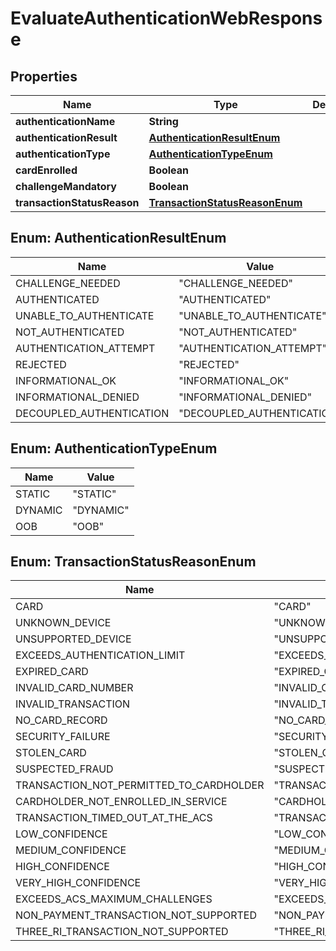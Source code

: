 
# EvaluateAuthenticationWebResponse

## Properties
Name | Type | Description | Notes
------------ | ------------- | ------------- | -------------
**authenticationName** | **String** |  |  [optional]
**authenticationResult** | [**AuthenticationResultEnum**](#AuthenticationResultEnum) |  |  [optional]
**authenticationType** | [**AuthenticationTypeEnum**](#AuthenticationTypeEnum) |  |  [optional]
**cardEnrolled** | **Boolean** |  |  [optional]
**challengeMandatory** | **Boolean** |  |  [optional]
**transactionStatusReason** | [**TransactionStatusReasonEnum**](#TransactionStatusReasonEnum) |  |  [optional]


<a name="AuthenticationResultEnum"></a>
## Enum: AuthenticationResultEnum
Name | Value
---- | -----
CHALLENGE_NEEDED | &quot;CHALLENGE_NEEDED&quot;
AUTHENTICATED | &quot;AUTHENTICATED&quot;
UNABLE_TO_AUTHENTICATE | &quot;UNABLE_TO_AUTHENTICATE&quot;
NOT_AUTHENTICATED | &quot;NOT_AUTHENTICATED&quot;
AUTHENTICATION_ATTEMPT | &quot;AUTHENTICATION_ATTEMPT&quot;
REJECTED | &quot;REJECTED&quot;
INFORMATIONAL_OK | &quot;INFORMATIONAL_OK&quot;
INFORMATIONAL_DENIED | &quot;INFORMATIONAL_DENIED&quot;
DECOUPLED_AUTHENTICATION | &quot;DECOUPLED_AUTHENTICATION&quot;


<a name="AuthenticationTypeEnum"></a>
## Enum: AuthenticationTypeEnum
Name | Value
---- | -----
STATIC | &quot;STATIC&quot;
DYNAMIC | &quot;DYNAMIC&quot;
OOB | &quot;OOB&quot;


<a name="TransactionStatusReasonEnum"></a>
## Enum: TransactionStatusReasonEnum
Name | Value
---- | -----
CARD | &quot;CARD&quot;
UNKNOWN_DEVICE | &quot;UNKNOWN_DEVICE&quot;
UNSUPPORTED_DEVICE | &quot;UNSUPPORTED_DEVICE&quot;
EXCEEDS_AUTHENTICATION_LIMIT | &quot;EXCEEDS_AUTHENTICATION_LIMIT&quot;
EXPIRED_CARD | &quot;EXPIRED_CARD&quot;
INVALID_CARD_NUMBER | &quot;INVALID_CARD_NUMBER&quot;
INVALID_TRANSACTION | &quot;INVALID_TRANSACTION&quot;
NO_CARD_RECORD | &quot;NO_CARD_RECORD&quot;
SECURITY_FAILURE | &quot;SECURITY_FAILURE&quot;
STOLEN_CARD | &quot;STOLEN_CARD&quot;
SUSPECTED_FRAUD | &quot;SUSPECTED_FRAUD&quot;
TRANSACTION_NOT_PERMITTED_TO_CARDHOLDER | &quot;TRANSACTION_NOT_PERMITTED_TO_CARDHOLDER&quot;
CARDHOLDER_NOT_ENROLLED_IN_SERVICE | &quot;CARDHOLDER_NOT_ENROLLED_IN_SERVICE&quot;
TRANSACTION_TIMED_OUT_AT_THE_ACS | &quot;TRANSACTION_TIMED_OUT_AT_THE_ACS&quot;
LOW_CONFIDENCE | &quot;LOW_CONFIDENCE&quot;
MEDIUM_CONFIDENCE | &quot;MEDIUM_CONFIDENCE&quot;
HIGH_CONFIDENCE | &quot;HIGH_CONFIDENCE&quot;
VERY_HIGH_CONFIDENCE | &quot;VERY_HIGH_CONFIDENCE&quot;
EXCEEDS_ACS_MAXIMUM_CHALLENGES | &quot;EXCEEDS_ACS_MAXIMUM_CHALLENGES&quot;
NON_PAYMENT_TRANSACTION_NOT_SUPPORTED | &quot;NON_PAYMENT_TRANSACTION_NOT_SUPPORTED&quot;
THREE_RI_TRANSACTION_NOT_SUPPORTED | &quot;THREE_RI_TRANSACTION_NOT_SUPPORTED&quot;



